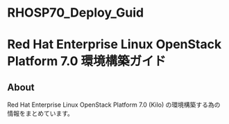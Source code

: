 # RHOSP70_Deploy_Guid
# Red Hat Enterprise Linux OpenStack Platform 7.0 環境構築ガイド

## About
Red Hat Enterprise Linux OpenStack Platform 7.0 (Kilo) の環境構築する為の情報をまとめています。


